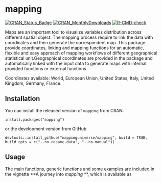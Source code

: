 # mapping

[![CRAN\_Status\_Badge](http://www.r-pkg.org/badges/version/mapping)](https://cran.r-project.org/package=mapping)
[![CRAN\_MonthlyDownloads](http://cranlogs.r-pkg.org/badges/mapping)](https://cran.r-project.org/package=mapping)
[![R-CMD-check](https://github.com/mappinguniverse/mapping/actions/workflows/R-CMD-check.yaml/badge.svg)](https://github.com/serafinialessio/mapping/actions/workflows/R-CMD-check.yaml)

Maps are an important tool to visualize variables distribution across different spatial object. The mapping process require to link the data with coordinates and then generate the correspondent map. This package provide coordinates, linking and mapping functions for an automatic, flexible and easy approach of mapping workflows of different geographical statistical unit.Geographical coordinates are provided in the package and automatically linked with the input data to generate maps with internal provided functions or external functions.

Coordinates available: World, European Union, United States, Italy, United Kingdom, Germany, France.

## Installation

You can install the released version of `mapping` from CRAN:

```{r}
install.packages("mapping")
```

or the development version from GitHub:

```{r}
devtools::install_github("mappinguniverse/mapping", build = TRUE, build_opts = c("--no-resave-data", "--no-manual"))
```

## Usage

The main functions, generic functions and some examples are included in the vignette **A journey into *mapping* **, which is available as

